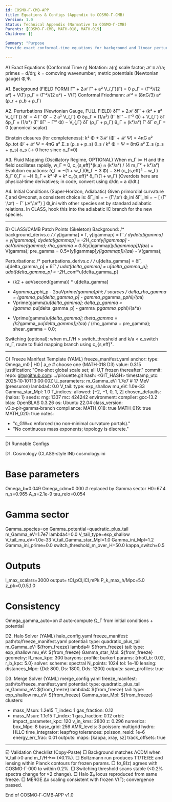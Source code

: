 ```yaml
---
id: COSMO‑Γ‑CMB‑APP
title: Equations & Configs (Appendix to COSMO‑Γ‑CMB)
Version: 1.0
Status: Technical Appendix (Normative to COSMO‑Γ‑CMB)
Parents: [COSMO‑Γ‑CMB, MATH‑018, MATH‑019]
Children: []

Summary: "Purpose
Provide exact conformal‑time equations for background and linear perturbations of Γ suitable for direct insertion into CLASS/CAMB, plus a Freeze Manifest template and runnable YAML/INI configs for the Γ cosmology and halo/merge solvers."

---
```


A) Exact Equations (Conformal Time η)
Notation: a(η) scale factor; ℋ ≡ a′/a; primes = d/dη; k = comoving wavenumber; metric potentials (Newtonian gauge) Φ,Ψ.

A1. Background (FIELD FORM)
Γ′′ + 2ℋ Γ′ + a² V_{,Γ}(Γ) = 0
ρ_Γ = (Γ′²)/(2 a²) + V(Γ)
p_Γ = (Γ′²)/(2 a²) − V(Γ)
Conformal Friedmann: ℋ² = (8πG/3) a² (ρ_r + ρ_b + ρ_Γ)

A2. Perturbations (Newtonian Gauge, FULL FIELD)
δΓ′′ + 2ℋ δΓ′ + (k² + a² V_{,ΓΓ}) δΓ = 4 Γ′ Φ′ − 2 a² V_{,Γ} Φ
δρ_Γ = (1/a²) (Γ′ δΓ′ − Γ′² Φ) + V_{,Γ} δΓ
δp_Γ = (1/a²) (Γ′ δΓ′ − Γ′² Φ) − V_{,Γ} δΓ
(ρ_Γ + p_Γ) θ_Γ = (k²/a²) Γ′ δΓ
σ_Γ = 0 (canonical scalar)

Einstein closures (for completeness):
k² Φ + 3ℋ (Φ′ + ℋ Ψ) = 4πG a² δρ_tot
Φ′ + ℋ Ψ = 4πG a² Σ_s (ρ_s + p_s) θ_s / k²
Φ − Ψ = 8πG a² Σ_s (ρ_s + p_s) σ_s  (→ 0 here since σ_Γ=0)

A3. Fluid Mapping (Oscillatory Regime, OPTIONAL)
When m_Γ ≫ H and the field oscillates rapidly,
w_Γ ≈ 0,
c_{s,eff}²(k,a) ≈ (k²/a²) / (4 m_Γ² + k²/a²)
Evolution equations:
δ̇_Γ = −(1 + w_Γ)(θ_Γ − 3 Φ̇) − 3H (c_{s,eff}² − w_Γ) δ_Γ
θ̇_Γ = −H θ_Γ + k² Ψ + k² c_{s,eff}² δ_Γ/(1 + w_Γ)
(Overdots here are physical‑time derivatives; in code, convert using d/dη = a d/dt.)

A4. Initial Conditions (Super‑Horizon, Adiabatic)
Given primordial curvature ζ and Φ≈const, a consistent choice is:
δΓ_ini = − (Γ′/ℋ) Φ_ini
δΓ′_ini = − [ (Γ′′/ℋ) − Γ′ (ℋ′/ℋ²) ] Φ_ini
with other species set by standard adiabatic relations. In CLASS, hook this into the adiabatic IC branch for the new species.

---

B) CLASS/CAMB Patch Points (Skeleton)
Background:
/* background_derivs.c */
/* y[igamma] = Γ, y[igammap] = Γ′ */
dydeta[igamma]   = y[igammap];
dydeta[igammap]  = -2*H_conf*y[igammap] - a*a*Vprime(gamma);
rho_gamma = 0.5*(y[igammap]*y[igammap])/(a*a) + V(gamma);
pre_gamma = 0.5*(y[igammap]*y[igammap])/(a*a) - V(gamma);

Perturbations:
/* perturbations_derivs.c */
/* u[delta_gamma] = δΓ, u[delta_gamma_p] = δΓ′ */
udot[delta_gamma]    = u[delta_gamma_p];
udot[delta_gamma_p]  = -2*H_conf*u[delta_gamma_p]
- (k2 + a*a*Vsecond(gamma)) * u[delta_gamma]
+ 4*gamma_p*phi_p - 2*a*a*Vprime(gamma)*phi;
/* sources */
delta_rho_gamma = (gamma_p*u[delta_gamma_p] - gamma_p*gamma_p*phi)/(a*a)
+ Vprime(gamma)*u[delta_gamma];
delta_p_gamma   = (gamma_p*u[delta_gamma_p] - gamma_p*gamma_p*phi)/(a*a)
- Vprime(gamma)*u[delta_gamma];
theta_gamma     = (k2*gamma_p*u[delta_gamma])/(a*a) / (rho_gamma + pre_gamma);
shear_gamma     = 0.0;

Switching (optional): when m_Γ/H > switch_threshold and k/a < κ_switch m_Γ, route to fluid mapping branch using c_{s,eff}².

---

C) Freeze Manifest Template (YAML)
freeze_manifest.yaml
anchor:
type: Omega_m0 | H0 | a_e  # choose one (MATH‑018 D3)
value: 0.315
justification: "One‑shot global scale set; all U,T frozen thereafter."
commit:
repo: [git@github.com](mailto:git@github.com):.../pirouette.git
hash: <GIT_HASH>
timestamp_utc: 2025‑10‑10T13:00:00Z
U_parameters:
m_Gamma_eV: 1.7e7     # 17 MeV (pressuron)
lambda4: 0.0
V_tail:
type: exp_shallow
mu_eV: 1.0e-33
Gamma_star_Mpl: 1.0
T_indices:
allowed: [−2, −1, 0, 1, 2]
chosen_defaults: {halos: 1}
seeds:
rng: 1337
mc: 424242
environment:
compiler: gcc‑13.2
blas: OpenBLAS 0.3.26
os: Ubuntu 22.04
class_version: v3.x‑pir‑gamma‑branch
compliance:
MATH_018: true
MATH_019: true
MATH_020: true
notes:

* "c_GW=c enforced (no non‑minimal curvature portals)."
* "No continuous mass exponents; topology is discrete."

---

D) Runnable Configs

D1. Cosmology (CLASS‑style INI)
cosmology.ini

# Base parameters

Omega_b=0.049
Omega_cdm=0.000      # replaced by Gamma sector
H0=67.4
n_s=0.965
A_s=2.1e-9
tau_reio=0.054

# Gamma sector

Gamma_species=on
Gamma_potential=quadratic_plus_tail
m_Gamma_eV=1.7e7
lambda4=0.0
V_tail_type=exp_shallow
V_tail_mu_eV=1.0e-33
V_tail_Gamma_star_Mpl=1.0
Gamma_ini_Mpl=1.2
Gamma_ini_prime=0.0
switch_threshold_m_over_H=50.0
kappa_switch=0.5

# Outputs

l_max_scalars=3000
output= tCl,pCl,lCl,mPk
P_k_max_h/Mpc=5.0
z_pk=0,0.5,1.0

# Consistency

Omega_gamma_auto=on  # auto‑compute Ω_Γ from initial conditions + potential

D2. Halo Solver (YAML)
halo_config.yaml
freeze_manifest: path/to/freeze_manifest.yaml
potential:
type: quadratic_plus_tail
m_Gamma_eV: ${from_freeze}
lambda4: ${from_freeze}
tail:
type: exp_shallow
mu_eV: ${from_freeze}
Gamma_star_Mpl: ${from_freeze}
geometry:
R_max_kpc: 300
baryons:
profile: burkert
params: {rho0_b: 0.02, r_b_kpc: 5.0}
solver:
scheme: spectral
N_points: 1024
tol: 1e-10
lensing:
distances_Mpc: {Dd: 800, Ds: 1800, Dds: 1200}
outputs:
save_profiles: true

D3. Merge Solver (YAML)
merge_config.yaml
freeze_manifest: path/to/freeze_manifest.yaml
potential:
type: quadratic_plus_tail
m_Gamma_eV: ${from_freeze}
lambda4: ${from_freeze}
tail:
type: exp_shallow
mu_eV: ${from_freeze}
Gamma_star_Mpl: ${from_freeze}
clusters:

* mass_Msun: 1.2e15
  T_index: 1
  gas_fraction: 0.12
* mass_Msun: 1.1e15
  T_index: 1
  gas_fraction: 0.12
  orbit:
  impact_parameter_kpc: 120
  v_in_kms: 2800
  z: 0.296
  numerics:
  box_Mpc: 8
  base_grid: 256
  AMR_levels: 3
  poisson: multigrid
  hydro: HLLC
  time_integrator: leapfrog
  tolerances:
  poisson_resid: 1e-6
  energy_err_frac: 0.01
  outputs:
  maps: [kappa, xray, sz]
  track_offsets: true

---

E) Validation Checklist (Copy‑Paste)
□ Background matches ΛCDM when V_tail→0 and m_Γ/H→∞ (≤0.1%).
□ Boltzmann run produces TT/TE/EE and lensing within Planck contours for frozen params.
□ fσ_8(z) agrees with COSMO‑Γ‑000 to within 0.2%.
□ Switching threshold scans stable (<0.2% spectra change for ×2 change).
□ Halo Σ₀ locus reproduced from same freeze.
□ MERGE Δx scaling consistent with frozen V(Γ); convergence passed.

End of COSMO‑Γ‑CMB‑APP v1.0

